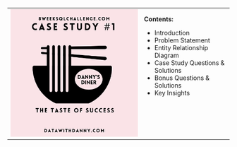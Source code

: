 <table>
  <tr>
    <td>
      <img src="project_images/project_logo.png">
    </td>
    <td style="vertical-align: top;">
      <p><strong>Contents:</strong></p>
      <ul>
        <li>Introduction</li>
        <li>Problem Statement</li>
        <li>Entity Relationship Diagram</li>
        <li>Case Study Questions & Solutions</li>
        <li>Bonus Questions & Solutions</li>
        <li>Key Insights</li>
      </ul>
    </td>
  </tr>
</table>

  
